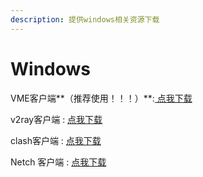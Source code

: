 ```yaml
---
description: 提供windows相关资源下载
---
```


# Windows

VME客户端**（推荐使用！！！）**:[ 点我下载](https://vme.icu/client-download/VME-win.exe)

v2ray客户端 : [点我下载](https://vme.icu/client-download/v2rayN-Core.zip)

clash客户端 : [点我下载](https://vme.icu/client-download/Clash.for.Windows-win.7z)

Netch 客户端 : [点我下载](https://vme.icu/client-download/netch.7z)

